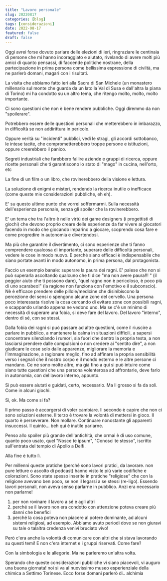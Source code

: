 ```yaml
---
title: "Lavoro personale"
slug: 20220817
categories: [blog]
tags: [considerazioni]
date: 2022-08-17
featured: false
draft: false
---
```


Oggi avrei forse dovuto parlare delle elezioni di ieri, ringraziare le centinaia di persone che mi hanno incoraggiato e aiutato, rivelando di avere molti più amici di quanto pensassi, di faccende politiche nostrane, della partecipazione in prima persona come bellissima espressione di civiltà, ma ne parlerò domani, magari con i risultati.

La visita che abbiamo fatto ieri alla Sacra di San Michele (un monastero millenario sul monte che guarda da un lato la Val di Susa e dall'altra la piana di Torino) mi ha condotto su un altro tema, che ritengo molto, molto, molto importante.

Ci sono questioni che non è bene rendere pubbliche.
Oggi diremmo da non "spoilerare".

Potrebbero essere delle questioni personali che metterebbero in imbarazzo, in difficoltà se non addirittura in pericolo.

Oppure verità su "incidenti" pubblici, vedi le stragi, gli accordi sottobanco, le intese tacite, che comprometterebbero troppe persone e istituzioni, oppure creerebbero il panico.

Segreti industriali che farebbero fallire aziende e gruppi di ricerca, oppure ricette personali che ti garantiscono lo stato di "mago" in cucina, nell'orto, etc

La fine di un film o un libro, che rovinerebbero della visione e lettura.

La soluzione di enigmi e misteri, rendendo la ricerca inutile o inefficace (come queste mie considerazioni pubbliche, eh eh).

E' su questo ultimo punto che vorrei soffermarmi.
Sulla necessità dell'esperienza personale, senza gli spoiler che la rovinerebbero.

E' un tema che tra l'altro è nelle virtù dei game designers (i progettisti di giochi) che devono proprio creare delle esperienze da far vivere ai giocatori facendo in modo che giocando imparino a giocare, scoprendo cosa fare e come progredire in autonomia e divertendosi.

Ma più che garantire il divertimento, ci sono esperienze che ti fanno comprendere qualcosa di importante, superare delle difficoltà personali, vedere le cose in modo nuovo. E perché siano efficaci è indispensabile che siano portate avanti in modo autonomo, in prima persona, dal protagonista.

Faccio un esempio banale: superare la paura dei ragni. E' palese che non si può superarla ascoltando qualcuno che ti dice "ma non avere paura!!! " (il peggior aiuto che ti possono dare), "quel ragno non è pericoloso, è poco più di uno scarabeo!" (la ragione non funziona con l'emotivo e il subconscio). Nè è efficace prendere delle pillole/medicine che disinibiscono la percezione dei sensi o spengono alcune zone del cervello.
Una persona poco interessata risolve la cosa cercando di evitare zone con possibili ragni, e scappando urlando appena ne vedono uno.
Ma se c'è un minimo di necessità di superare una fobia, si deve fare del lavoro. Del lavoro "interno", dentro di sé, con se stessi.

Dalla fobia dei ragni si può passare ad altre questioni, come il riuscire a parlare in pubblico, a mantenere la calma in situazioni difficili, a sapersi concentrare silenziando i rumori, sia fuori che dentro la propria testa, a non lasciarsi prendere dalle compulsioni o non credere ai "sentito dire", a non giudicare le cose solo dalle apparenze, migliorare la memoria e l'immaginazione, a ragionare meglio, fino ad affinare la propria sensibilità verso i segnali che il nostro corpo e il mondo esterno e le altre persone ci mandano.
Ce ne sono molte altre, ma già fino a qui si può intuire come siano tutte questioni che una persona volenterosa ad affrontarle, deve farlo in autonomia, con del lavoro interno, appunto.

Si può essere aiutati e guidati, certo, necessario. Ma Il grosso si fa da soli. Come in alcuni giochi.

Si, ok. Ma come si fa?

Il primo passo è accorgersi di voler cambiare.
Il secondo è capire che non ci sono soluzioni esterne.
Il terzo è trovare la volontà di mettersi in gioco.
Il quarto è perseverare. Non mollare. Continuare nonostante gli apparenti insuccessi.
Il quinto... beh qui è inutile parlarne.

Penso allo spoiler più grande dell'antichità, che ormai è di uso comune, quanto poco usato, quel "Nosce te ipsum", "Conosci te stesso", iscritto sull'entrata del tempio di Apollo a Delfi.

Alla fine è tutto lì.

Per millenni queste pratiche (perché sono lavori pratici, da lavorare. non pure letture o ascolto di podcast) hanno visto le più varie codifiche e colorazioni. Sono state spesso inserite in pratiche "religiose" che con la religione avevano ben poco, se non il legarsi a se stessi (re-ligo).
Essendo lavori personali, non aveva senso parlarne in pubblico. Anzi era necessario non parlarne!
1. per non rovinare il lavoro a sé e agli altri
2. perché se il lavoro non era condotto con attenzione poteva creare più danni che benefici
3. perché la cosa poteva non piacere al potere dominante, ad alcuni sistemi religiosi, ad esempio. Abbiamo avuto periodi dove se non giuravi su tale o talaltra credenza venivi bruciato vivo!

Però c'era anche la volontà di comunicare con altri che si stava lavorando su questi temi! E non c'era internet e i gruppi riservati.
Come fare?

Con la simbologia e le allegorie. Ma ne parleremo un'altra volta.

Sperando che queste considerazioni pubbliche vi siano piacevoli, vi auguro una buona giornata! noi si va al nuovissimo museo esperienziale della chimica a Settimo Torinese. Ecco forse domani parlerò di.. alchimia
